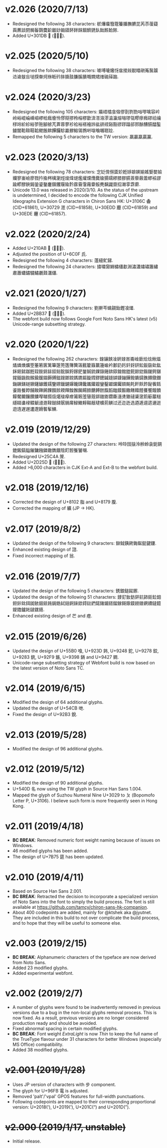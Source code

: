 v2.026 (2020/7/13)
====
- Redesigned the following 38 characters: 棜爗癟篲簆籑膰膴臕芘芮苶蕧薿藇藨談閼馤鬠鷋麌齘龤䤬䥇䥈䬪䬳䬴䭅䭣鋵飤飿餁餄餏.
- Added U+301DB 𰇛 (⿰口伏).

v2.025 (2020/5/10)
====
- Redesigned the following 38 characters: 㖸㗘㘛㜮㤉㧁㨑㪐㽎䁯䃗䇶䖙䠡䢍䢢䯋吂塠揬桊炣烌眡砛肨胮胿膁膎膭𠹷𡢃𤉙𤌍𥔱𦻐𨃩.

v2.024 (2020/3/23)
====
- Redesigned the following 105 characters: 㜲㟷㯓侌傛僇剳剹勠唂嘐噙容岒岭峪崐崘嵊嵱嵺帢廕廥怜憀搿摎柃榕樛歙渰溚溶漻潝灜熔瑢璆瓴疁瘳癊磟祫禴穋竛紒紾綌翏胣腳艅芃葊蓉蓼袗袷裕褡襘詅谹谼谾谿豁豂蹘蹹郤鄝酴醩醼醽鍳鐪闟鞈鞥鞳韐飂餦餴饆饠駗驘髎鰫鴒鷚𠸐𠹸𠹹𡆇𦖿𨀣.
- Remapped the following 5 characters to the TW version: 羸臝蠃贏鸁.

v2.023 (2020/3/13)
====
- Redesigned the following 78 characters: 㝎䍇偝僗匳妎姙姼媕媖媮媱嫛嫳嬐孏寥崟嶮廖戮扲揄梣檎瀏烴焌煒煺爁爟爣爦爨牏獳礝繆膝膠臙薟藜蘞蘦蟉襝謬踰轇醪鉠鉧銎鎏鏊鏖鑌钁隁隃霒霡霫霮霿靀骽麂黐鼹齌𢫏𤃬𩁹𩃬𩅰.
- Unicode 13.0 was released in 2020/3/10. As the status of the upstream is undetermined, I decided to encode the following CJK Unified Ideographs Extension G characters in Chiron Sans HK: U+3106C 𱁬 (CID+61861), U+30729 𰜩 (CID+61858), U+30EDD 𰻝 (CID+61859) and U+30EDE 𰻞 (CID+61857).

v2.022 (2020/2/24)
==========
- Added U+210AB 𡂫 (⿰口蓬).
- Adjusted the position of U+6C0F 氏.
- Redesigned the following 4 characters: 蓬縫釯銻.
- Redesigned the following 24 characters: 㩋嘯奫婣橚櫹歗淵潚瀟熽璛簫繡肅蕭蠨鏽驌鱐鷫鼘𤄙𤑳.

v2.021 (2020/1/27)
==========
- Redesigned the following 9 characters: 劉擀芩蠄覦鈶鏗飡𤏲.
- Added U+2BB37 𫬷 (⿰口騎). 
- The webfont build now follows Google Font Noto Sans HK's latest (v5) Unicode-range subsetting strategy.

v2.020 (2020/1/22)
==========
- Redesigned the following 262 characters: 䤼䥥䬬凎姸娽峇崙崯廞烚焓煍煏燏燐燠爌箜箠箬篋篱篳篴篼簉簙簨簻籈籊籙籝籩蝓衿郪釢釫釺釾鈃鈆鈑鈒鈚鈜鉌鉔鉥鉫銋銍銨銱銾鋄鋊鋐鋘鋝鋣鋩鋬鋮鋶錁錄錈錛錞錥錧錴錵鍁鍃鍇鍐鍔鍖鍟鍤鍦鍧鍭鍮鍰鎉鎒鎛鎡鎪鎯鎲鎷鎸鏂鏇鏏鏐鏓鏚鏠鏬鏮鏰鏵鏺鐀鐋鐎鐏鐓鐕鐖鐝鐥鐩鐭鐯鐻鑊鑐鑒鑔鑞鑢鑤鑨鑮鑱鑴鑵鑹鑾鑿钀钂钃顉飈飥飦飫飵飶飺餂餈餎餐餑餔餕餗餙餜餟餩餪餫餭餱餲餳餷餹餺餻餼饀饁饃饇饊饍饎饐饔饗饘饙饛饜饝饟饡饢𠸎𡅈𢴈𤆣𤏸𤗈𤸻𤺥𥮉𥰡𥲤𥶙𦸅𨧜𨫼𨭌𨯩𨰉㵦㷭㺖䃮䆃䆳䇷䈥䉷䊚䌥䎭䗬䘵䚢䚦䢜䢩䩮䭔䭤䯌䯞䯢䱚䲎䵍䵎旤曃櫎莂觵过还迩迯选逎逓逥逩逫逬逰遀遅遟遱邌餶饏鬇鱑.

v2.019 (2019/12/29)
==========
- Updated the design of the following 27 characters: 呤唥囹搇泠舲蛉衾鈪錭鎞鎩鎬鎰鏙鏞鏹鏻鏾鐫鐶陰飣餖餮饕𡃶.
- Redesigned U+25C4A 𥱊.
- Added U+2D25D 𭉝 (⿰口殊).
- Added >6,000 characters in CJK Ext-A and Ext-B to the webfont build.

v2.018 (2019/12/16)
==========
- Corrected the design of U+8102 脂 and U+8179 腹.
- Corrected the mapping of 纊 (JP → HK).

v2.017 (2019/8/2)
==========
- Updated the design of the following 9 characters: 鉚鉞銕銙鋂鋋鋌鍵鏤.
- Enhanced existing design of 諮.
- Fixed incorrect mapping of 翁.

v2.016 (2019/7/7)
==========
- Updated the design of the following 5 characters: 銹鋃鎚𩜠𩟔.
- Updated the design of the following 51 characters: 䥑釕釹鈁鈈鈧鈰鉕鉝鉬鉭鉲鉳鉺銣銥銦銩銪鋦鋯鋱錇錒錸錼鍀鍅鍆鍩鍺鎇鎝鎦鎵鎶鎿鏌鐒鐠鐦鐨鐽鐿鑀鑥鑪𨧀𨨏𨭆𨭎.
- Enhanced existing design of 芒 and 𤺧.

v2.015 (2019/6/26)
==========
- Updated the design of U+55B0 喰, U+923D 鈽, U+9248 鉈, U+9278 鉸, U+9283 銃, U+92F9 鋹, U+9398 鎘 and U+9427 鐧.
- Unicode-range subsetting strategy of Webfont build is now based on the latest version of Noto Sans TC. 

v2.014 (2019/6/15)
==========
- Modified the design of 64 additional glyphs.
- Updated the design of U+54CB 哋. 
- Fixed the design of U+92B3 銳.

v2.013 (2019/5/28)
==========
- Modified the design of 96 additional glyphs.

v2.012 (2019/5/12)
==========
- Modified the design of 90 additional glyphs.
- U+540D 名 now using the TW glyph in Source Han Sans 1.004. 
- Mapped the glyph of Suzhou Numeral Nine U+3029 to ㄆ (Bopomofo Letter P, U+3106). I believe such form is more frequently seen in Hong Kong. 

v2.011 (2019/4/18)
==========
- **BC BREAK**: Removed numeric font weight naming because of issues on Windows.
- 46 modified glyphs has been added.
- The design of U+7B75 筵 has been updated.

v2.010 (2019/4/11)
==========
- Based on Source Han Sans 2.001.
- **BC BREAK**: Retracted the decision to incorporate a specialized version of Noto Sans into the font to simply the build process. The font is still available at https://github.com/tamcy/chiron-sans-hk-companion.
- About 400 codepoints are added, mainly for @ktshek aka @jyutnet. They are included in this build to not over complicate the build process, and to hope that they will be useful to someone else.

v2.003 (2019/2/15)
==========
- **BC BREAK**: Alphanumeric characters of the typeface are now derived from Noto Sans.
- Added 23 modified glyphs.
- Added experimental webfont.

v2.002 (2019/2/7)
==========
- A number of glyphs were found to be inadvertently removed in previous versions due to a bug in the non-local glyphs removal process. This is now fixed. As a result, previous versions are no longer considered production ready and should be avoided. 
- Fixed abnormal spacing in certain modified glyphs.
- **BC BREAK**: Font weight *ExtraLight* is now *Thin* to keep the full name of the TrueType flavour under 31 characters for better Windows (especially MS Office) compatibility.
- Added 38 modified glyphs.

~~v2.001 (2019/1/28)~~
==========
- Uses JP version of characters with 步 component.
- The glyph for U+96FB 電 is adjusted.
- Removed 'palt'/'vpal' GPOS features for full-width punctuations.
- Following codepoints are mapped to their corresponding proportional version: U+2018(‘), U+2019(’), U+201C(“) and U+201D(”).

~~v2.000 (2019/1/17, unstable)~~
==========
- Initial release.
